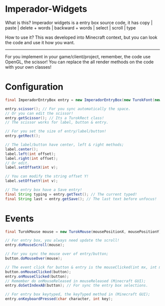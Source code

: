 # Imperador-Widgets

What is this? Imperador widgets is a entry box source code, it has copy | paste | delete + words | backward + words | select | scroll | type

How to use it? This was developed into Minecraft context, but you can look the code and use it how you want.

---

For you implement in your game/client/project, remember, the code use OpenGL, the scissor!
You can replace the all render methods on the code with your own classes!

# Configuration

```java
final ImperadorEntryBox entry = new ImperadorEntryBox(new TurokFont(new Font(...)), "default_text");

entry.scissor(); // For you sync automatically the space.
// Or you can edit the scissor!
entry.getScissor(); // Its a TurokRect class!
// The scissor works for label, button & entry.

// For you set the size of entry/label/button!
entry.getRect();

// The label/button have center, left & right methods;
label.center();
label.left(int offset);
label.right(int offset);
// Or edit.
label.setOffsetX(int v);

// You can modify the string offset Y!
label.setOffsetY(int v);

// The entry box have a Save entry!
final String typing = entry.getText(); // The current typed!
final String last = entry.getSave(); // The last text before unfocus!

```

# Events

```java
final TurokMouse mouse = new TurokMouse(mousePositionX, mousePositionY);

// For entry box, you always need update the scroll!
entry.doMouseScroll(mouse);

// For you sync the mouse over of entry/button;
button.doMouseOver(mouse);

// The event click for button & entry is the mouseClicked(int mx, int my, int button) (Minecraft GUI);
button.onMouseClicked(button);
entry.onMouseClicked(button);
// Remember do onMouseReleased in mouseReleased (Minecraft GUI);
entry.doSetIndexAB(button); // For sync the entry box selections.

// For entry box keytyped, the keyTyped method in (Minecraft GUI);
entry.onKeyboardPressed(char character, int key);

```
